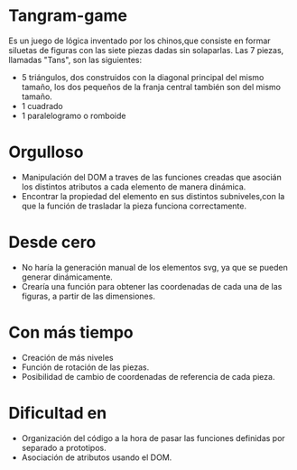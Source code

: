 # Tangram-game

Es un juego de lógica inventado por los chinos,que consiste en formar siluetas de figuras con las siete piezas dadas sin solaparlas. 
Las 7 piezas, llamadas "Tans", son las siguientes:

  - 5 triángulos, dos construidos con la diagonal principal del mismo tamaño, los dos pequeños de la franja central también son del mismo tamaño.
  - 1 cuadrado
  - 1 paralelogramo o romboide

# Orgulloso

  - Manipulación del DOM a traves de las funciones creadas que asocián los distintos atributos a cada elemento de manera dinámica.
  - Encontrar la propiedad del elemento en sus distintos subniveles,con la que la función de trasladar la pieza funciona correctamente.

# Desde cero
* No haría la generación manual de los elementos svg, ya que se pueden generar dinámicamente.
* Crearía una función para obtener las coordenadas de cada una de las figuras, a partir de las dimensiones.

# Con más tiempo
* Creación de más niveles
* Función de rotación de las piezas.
* Posibilidad de cambio de coordenadas de referencia de cada pieza.

# Dificultad en
* Organización del código a la hora de pasar las funciones definidas por separado a prototipos.
* Asociación de atributos usando el DOM.
